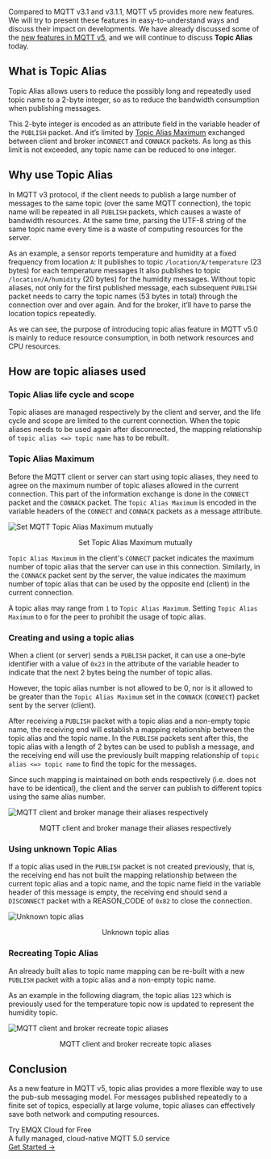 Compared to MQTT v3.1 and v3.1.1, MQTT v5 provides more new features. We will try to present these features in easy-to-understand ways and discuss their impact on developments. We have already discussed some of the [new features in MQTT v5](https://www.emqx.com/en/mqtt/mqtt5), and we will continue to discuss **Topic Alias** today.

## What is Topic Alias

Topic Alias allows users to reduce the possibly long and repeatedly used topic name to a 2-byte integer, so as to reduce the bandwidth consumption when publishing messages.

This 2-byte integer is encoded as an attribute field in the variable header of the `PUBLISH` packet. And it’s limited by [Topic Alias Maximum](https://docs.oasis-open.org/mqtt/mqtt/v5.0/os/mqtt-v5.0-os.html#_Toc3901051) exchanged between client and broker in`CONNECT` and `CONNACK` packets. As long as this limit is not exceeded, any topic name can be reduced to one integer.

## Why use Topic Alias

In MQTT v3 protocol, if the client needs to publish a large number of messages to the same topic (over the same MQTT connection), the topic name will be repeated in all `PUBLISH` packets, which causes a waste of bandwidth resources. At the same time, parsing the UTF-8 string of the same topic name every time is a waste of computing resources for the server.

As an example, a sensor reports temperature and humidity at a fixed frequency from location `A`: 
It publishes to topic `/location/A/temperature` (23 bytes) for each temperature messages
It also publishes to topic `/location/A/humidity` (20 bytes) for the humidity messages.
Without topic aliases, not only for the first published message, each subsequent `PUBLISH` packet needs to carry the topic names (53 bytes in total) through the connection over and over again. And for the broker, it’ll have to parse the location topics repeatedly.

As we can see, the purpose of introducing topic alias feature in MQTT v5.0 is mainly to reduce resource consumption, in both network resources and CPU resources.

## How are topic aliases used

### Topic Alias life cycle and scope

Topic aliases are managed respectively by the client and server, and the life cycle and scope are limited to the current connection. When the topic aliases needs to be used again after disconnected, the mapping relationship of `topic alias <=> topic name` has to be rebuilt.

### Topic Alias Maximum

Before the MQTT client or server can start using topic aliases, they need to agree on the maximum number of topic aliases allowed in the current connection. This part of the information exchange is done in the `CONNECT` packet and the `CONNACK` packet. The `Topic Alias Maximum` is encoded in the variable headers of the `CONNECT` and `CONNACK` packets as a message attribute.

![Set MQTT Topic Alias Maximum mutually](https://assets.emqx.com/images/9b49a3437044bc206b400d5b81c39204.png)

<center>Set Topic Alias Maximum mutually</center>

`Topic Alias Maximum` in the client's `CONNECT` packet indicates the maximum number of topic alias that the server can use in this connection. Similarly, in the `CONNACK` packet sent by the server, the value indicates the maximum number of topic alias that can be used by the opposite end (client) in the current connection.

A topic alias may range from `1` to `Topic Alias Maximum`. Setting `Topic Alias Maximum` to `0` for the peer to prohibit the usage of topic alias.

### Creating and using a topic alias

When a client (or server) sends a `PUBLISH` packet, it can use a one-byte identifier with a value of `0x23` in the attribute of the variable header to indicate that the next 2 bytes being the number of topic alias.

However, the topic alias number is not allowed to be 0, nor is it allowed to be greater than the `Topic Alias Maximum` set in the `CONNACK` (`CONNECT`) packet sent by the server (client).

After receiving a `PUBLISH` packet with a topic alias and a non-empty topic name, the receiving end will establish a mapping relationship between the topic alias and the topic name. In the `PUBLISH` packets sent after this, the topic alias with a length of 2 bytes can be used to publish a message, and the receiving end will use the previously built mapping relationship of `topic alias <=> topic name` to find the topic for the messages. 

Since such mapping is maintained on both ends respectively (i.e. does not have to be identical), the client and the server can publish to different topics using the same alias number.

![MQTT client and broker manage their aliases respectively](https://assets.emqx.com/images/bcb4fa762372b2e96d6a9d26864242f4.png)

<center>MQTT client and broker manage their aliases respectively</center>


### Using unknown Topic Alias

If a topic alias used in the `PUBLISH` packet is not created previously, that is, the receiving end has not built the mapping relationship between the current topic alias and a topic name, and the topic name field in the variable header of this message is empty, the receiving end should send a `DISCONNECT` packet with a REASON_CODE of `0x82` to close the connection.

![Unknown topic alias](https://assets.emqx.com/images/e80be18ba1fe38b628e436a32782c88c.png)

<center>Unknown topic alias</center>

### Recreating Topic Alias

An already built alias to topic name mapping can be re-built with a new `PUBLISH` packet with a topic alias and a non-empty topic name.

As an example in the following diagram, the topic alias `123` which is previously used for the temperature topic now is updated to represent the humidity topic.

![MQTT client and broker recreate topic aliases](https://assets.emqx.com/images/fdab5dab7d1fa257d80a6a4a9085abac.png)

<center>MQTT client and broker recreate topic aliases</center>

## Conclusion

As a new feature in MQTT v5, topic alias provides a more flexible way to use the pub-sub messaging model. For messages published repeatedly to a finite set of topics, especially at large volume, topic aliases can effectively save both network and computing resources.


<section class="promotion">
    <div>
        Try EMQX Cloud for Free
        <div class="is-size-14 is-text-normal has-text-weight-normal">A fully managed, cloud-native MQTT 5.0 service</div>
    </div>
    <a href="https://www.emqx.com/en/signup?continue=https://cloud-intl.emqx.com/console/deployments/0?oper=new" class="button is-gradient px-5">Get Started →</a >
</section>
